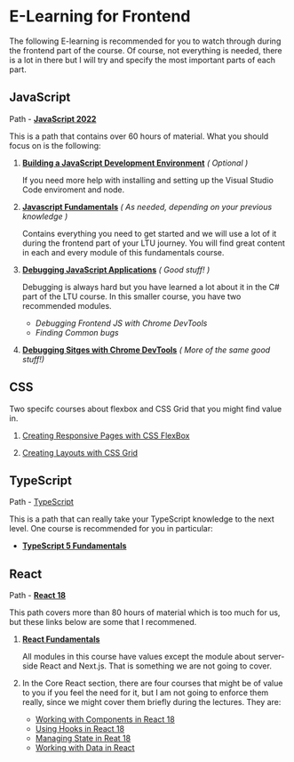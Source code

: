 # E-Learning for Frontend

The following E-learning is recommended for you to watch through during the frontend part of the course. Of course, not everything is needed, there is a lot in there but I will try and specify the most important parts of each part.

## JavaScript

Path - [**JavaScript 2022**](https://app.pluralsight.com/paths/skill/javascript-2022)

This is a path that contains over 60 hours of material. What you should focus on is the following:

1. [**Building a JavaScript Development Environment**](https://app.pluralsight.com/library/courses/javascript-building-development-environment/table-of-contents) _( Optional )_

   If you need more help with installing and setting up the Visual Studio Code enviroment and node.

2. [**Javascript Fundamentals**](https://app.pluralsight.com/library/courses/fundamentals-javascript/table-of-contents) _( As needed, depending on your previous knowledge )_

   Contains everything you need to get started and we will use a lot of it during the frontend part of your LTU journey. You will find great content in each and every module of this fundamentals course.

3. [**Debugging JavaScript Applications**](https://app.pluralsight.com/library/courses/javascript-debugging-applications/table-of-contents) _( Good stuff! )_

   Debugging is always hard but you have learned a lot about it in the C# part of the LTU course. In this smaller course, you have two recommended modules.

   - _Debugging Frontend JS with Chrome DevTools_
   - _Finding Common bugs_

4. [**Debugging Sitges with Chrome DevTools**](https://app.pluralsight.com/library/courses/chrome-developer-tools-debugging-sites/table-of-contents) _( More of the same good stuff!)_

## CSS

Two specifc courses about flexbox and CSS Grid that you might find value in.

1. [Creating Responsive Pages with CSS FlexBox](https://app.pluralsight.com/library/courses/css-flexbox-creating-responsive-pages/table-of-contents)

2. [Creating Layouts with CSS Grid](https://app.pluralsight.com/library/courses/css-grid-creating-layouts/table-of-contents)

## TypeScript

Path - [TypeScript](https://app.pluralsight.com/paths/skills/typescript)

This is a path that can really take your TypeScript knowledge to the next level. One course is recommended for you in particular:

- [**TypeScript 5 Fundamentals**](https://app.pluralsight.com/library/courses/typescript-5-fundamentals/table-of-contents)

## React

Path - [**React 18**](https://app.pluralsight.com/paths/skill/react-18)

This path covers more than 80 hours of material which is too much for us, but these links below are some that I recommened.

1. [**React Fundamentals**](https://app.pluralsight.com/library/courses/react-18-fundamentals/table-of-contents)

   All modules in this course have values except the module about server-side React and Next.js. That is something we are not going to cover.

2. In the Core React section, there are four courses that might be of value to you if you feel the need for it, but I am not going to enforce them really, since we might cover them briefly during the lectures. They are:

   - [Working with Components in React 18](https://app.pluralsight.com/library/courses/react-18-working-components/table-of-contents)
   - [Using Hooks in React 18](https://app.pluralsight.com/library/courses/react-18-using-hooks/table-of-contents)
   - [Managing State in Reat 18](https://app.pluralsight.com/library/courses/react-18-managing-state/table-of-contents)
   - [Working with Data in React](https://app.pluralsight.com/library/courses/react-working-data/table-of-contents)
